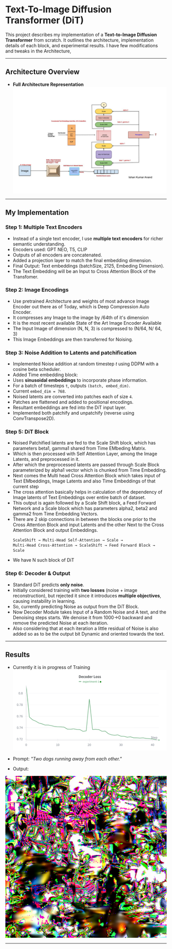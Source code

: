 # Text-To-Image Diffusion Transformer (DiT)

This project describes my implementation of a **Text-to-Image Diffusion Transformer** from scratch. It outlines the architecture, implementation details of each block, and experimental results. I have few modifications and tweaks in the Architecture, 

---

## Architecture Overview

* **Full Architecture Representation**
  ![Architecture](Images/architecture.jpg)

---

## My Implementation

### Step 1: Multiple Text Encoders
* Instead of a single text encoder, I use **multiple text encoders** for richer semantic understanding.
* Encoders used: GPT NEO, T5, CLIP
* Outputs of all encoders are concatenated.
* Added a projection layer to match the final embedding dimension.
* Final Output: Text embeddings (batchSize, 2125, Embeding Dimension).
* The Text Embedding will be an Input to Cross Attention Block of the Transfomer.


### Step 2: Image Encodings
* Use pretrained Architecture and weights of most advance Image Encoder out there as of Today, which is Deep Compression Auto Encoder.
* It compresses any Image to the image by /64th of it's dimension
* It is the most recent available State of the Art Image Encoder Available
* The Input Image of dimension (N, N, 3) is compressed to (N/64, N/ 64, 3)
* This Image Embeddings are then transferred for Noising.


### Step 3: Noise Addition to Latents and patchification

* Implemented Noise addition at random timestep *t* using DDPM with a cosine beta scheduler.
* Added Time embedding block:
* Uses **sinusoidal embeddings** to incorporate phase information.
* For a batch of timesteps `t`, outputs `(batch, embed_dim)`.
* Current `embed_dim = 768`.
* Noised latents are converted into patches each of size `4`.
* Patches are flattened and added to positional encodings.
* Resultant embeddings are fed into the DiT input layer.
* Implemented both patchify and unpatchify (reverse using ConvTranspose2D).

### Step 5: DiT Block
* Noised Patchified latents are fed to the Scale Shift block, which has parameters beta1, gamma1 shared from Time EMbeding Matrix.
* Which is then processed with Self Attention Layer, among the Image Latents, and preprocessed in it.
* After which the preprocessed latents are passed through Scale Block parameterized by alpha1 vector which is chunked from Time Embedding.
* Next comes the Multi head Cross Attention Block which takes input of Text EMbeddings, Image Latents and also Time Embeddings of that current step
* The cross attention basically helps in calculation of the dependency of Image latents of Text Embeddings over entire batch of dataset.
* This output is again followed by a Scale Shift block, a Feed Forward Network and a Scale block which has parameters alpha2, beta2 and gamma2 from Time Embedding Vectors.
* There are 2 skip connections in between the blocks one prior to the Cross Attention Block and input Latents and the other Next to the Cross Attention Block and output Embeddings.
  ```
  ScaleShift → Multi-Head Self-Attention → Scale →
  Multi-Head Cross-Attention → ScaleShift → Feed Forward Block → Scale
  ```
* We have N such block of DiT

### Step 6: Decoder & Output
* Standard DiT predicts **only noise**.
* Initially considered training with **two losses** (noise + image reconstruction), but rejected it since it introduces **multiple objectives**, causing instability in learning.
* So, currently predicting Noise as output from the DiT Block.
* Now Decoder Module takes Input of a Random Noise and A text, and the Denoising steps starts. We denoise it from 1000->0 backward and remove the predicted Noise at each iteration. 
* Also considering that at each iteration a little residual of Noise is also added so as to be the output bit Dynamic and oriented towards the text.

---

## Results
  * Currently it is in progress of Training
  ![Training Epochs](Images/trainingEpochs.png)

  * Prompt: *"Two dogs running away from each other."*
  * Output:

  ![Generated Output](Images/outE43.png)


---